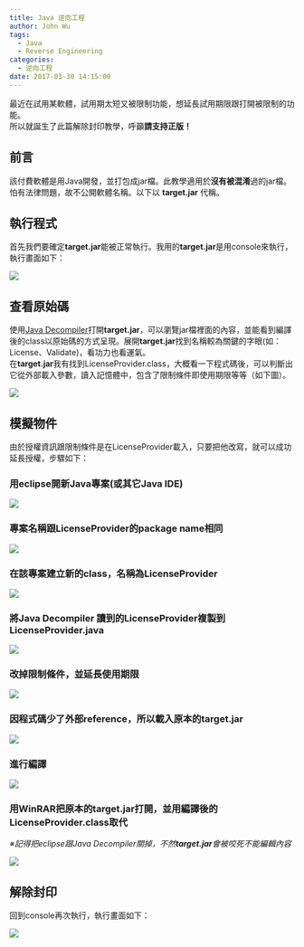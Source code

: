 ```yaml
---
title: Java 逆向工程
author: John Wu
tags:
  - Java
  - Reverse Engineering
categories:
  - 逆向工程
date: 2017-03-30 14:15:00
---
```

最近在試用某軟體，試用期太短又被限制功能，想延長試用期限跟打開被限制的功能。  
所以就誕生了此篇解除封印教學，呼籲**請支持正版！**

## 前言

該付費軟體是用Java開發，並打包成jar檔。此教學適用於**沒有被混淆**過的jar檔。  
怕有法律問題，故不公開軟體名稱。以下以 **target.jar** 代稱。

<!-- more -->

## 執行程式

首先我們要確定**target.jar**能被正常執行。我用的**target.jar**是用console來執行，執行畫面如下：

![](/images/pasted-18.png)

## 查看原始碼

使用[Java Decompiler](http://jd.benow.ca/)打開**target.jar**，可以瀏覽jar檔裡面的內容，並能看到編譯後的class以原始碼的方式呈現。展開**target.jar**找到名稱較為關鍵的字眼(如：License、Validate)，看功力也看運氣。  
在**target.jar**我有找到LicenseProvider.class，大概看一下程式碼後，可以判斷出它從外部載入參數，讀入記憶體中，包含了限制條件即使用期限等等（如下圖）。

![](/images/pasted-19.png)

## 模擬物件

由於授權資訊跟限制條件是在LicenseProvider載入，只要把他改寫，就可以成功延長授權，步驟如下：
### 用eclipse開新Java專案(或其它Java IDE)  
![](/images/pasted-20.png)

### 專案名稱跟LicenseProvider的package name相同  
![](/images/pasted-22.png)

### 在該專案建立新的class，名稱為LicenseProvider  
![](/images/pasted-23.png)

### 將Java Decompiler 讀到的LicenseProvider複製到LicenseProvider.java  
![](/images/pasted-24.png)

### 改掉限制條件，並延長使用期限  
![](/images/pasted-25.png)

### 因程式碼少了外部reference，所以載入原本的**target.jar**  
![](/images/pasted-26.png)

### 進行編譯  
![](/images/pasted-27.png)

### 用WinRAR把原本的**target.jar**打開，並用編譯後的LicenseProvider.class取代  
*※記得把eclipse跟Java Decompiler關掉，不然**target.jar**會被咬死不能編輯內容*  

![](/images/pasted-29.png)

## 解除封印

回到console再次執行，執行畫面如下：

![](/images/pasted-28.png)